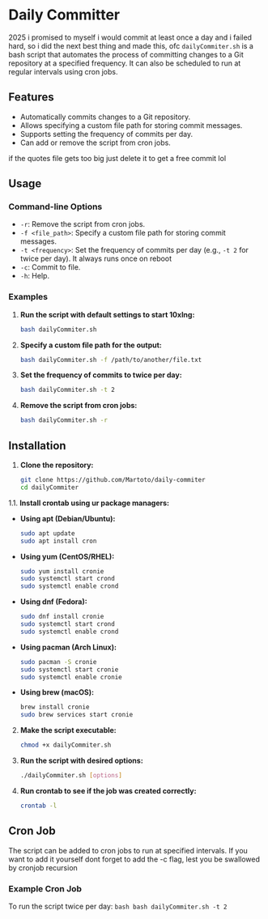 # Daily Committer #

2025 i promised to myself i would commit at least once a day and i failed hard, so i did the next best thing and made this, ofc
`dailyCommiter.sh` is a bash script that automates the process of committing changes to a Git repository at a specified frequency. It can also be scheduled to run at regular intervals using cron jobs.

## Features

- Automatically commits changes to a Git repository.
- Allows specifying a custom file path for storing commit messages.
- Supports setting the frequency of commits per day.
- Can add or remove the script from cron jobs.

if the quotes file gets too big just delete it to get a free commit lol

## Usage

### Command-line Options

- `-r`: Remove the script from cron jobs.
- `-f <file_path>`: Specify a custom file path for storing commit messages.
- `-t <frequency>`: Set the frequency of commits per day (e.g., `-t 2` for twice per day). It always runs once on reboot
- `-c`: Commit to file.
- `-h`: Help.



### Examples

1. **Run the script with default settings to start 10xIng:**
    ```bash
    bash dailyCommiter.sh
    ```

2. **Specify a custom file path for the output:**
    ```bash
    bash dailyCommiter.sh -f /path/to/another/file.txt
    ```

3. **Set the frequency of commits to twice per day:**
    ```bash
    bash dailyCommiter.sh -t 2
    ```

4. **Remove the script from cron jobs:**
    ```bash
    bash dailyCommiter.sh -r
    ```

## Installation

1. **Clone the repository:**
    ```bash
    git clone https://github.com/Martoto/daily-commiter
    cd dailyCommiter
    ```
1.1. **Install crontab using ur package managers:**

- **Using apt (Debian/Ubuntu):**
    ```bash
    sudo apt update
    sudo apt install cron
    ```

- **Using yum (CentOS/RHEL):**
    ```bash
    sudo yum install cronie
    sudo systemctl start crond
    sudo systemctl enable crond
    ```

- **Using dnf (Fedora):**
    ```bash
    sudo dnf install cronie
    sudo systemctl start crond
    sudo systemctl enable crond
    ```

- **Using pacman (Arch Linux):**
    ```bash
    sudo pacman -S cronie
    sudo systemctl start cronie
    sudo systemctl enable cronie
    ```

- **Using brew (macOS):**
    ```bash
    brew install cronie
    sudo brew services start cronie
    ```

2. **Make the script executable:**
    ```bash
    chmod +x dailyCommiter.sh
    ```

3. **Run the script with desired options:**
    ```bash
    ./dailyCommiter.sh [options]
    ```

3. **Run crontab to see if the job was created correctly:**
    ```bash
    crontab -l
    ```

## Cron Job

The script can be added to cron jobs to run at specified intervals. If you want to add it yourself dont forget to add the -c flag, lest you be swallowed by cronjob recursion

### Example Cron Job

To run the script twice per day:
    ```bash
    bash dailyCommiter.sh -t 2
    ```
